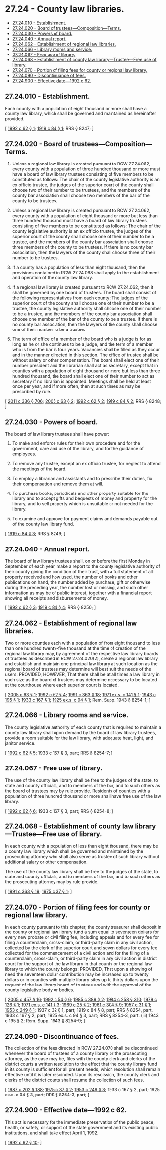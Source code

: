 # 27.24 - County law libraries.
* [27.24.010 - Establishment.](#2724010---establishment)
* [27.24.020 - Board of trustees—Composition—Terms.](#2724020---board-of-trusteescompositionterms)
* [27.24.030 - Powers of board.](#2724030---powers-of-board)
* [27.24.040 - Annual report.](#2724040---annual-report)
* [27.24.062 - Establishment of regional law libraries.](#2724062---establishment-of-regional-law-libraries)
* [27.24.066 - Library rooms and service.](#2724066---library-rooms-and-service)
* [27.24.067 - Free use of library.](#2724067---free-use-of-library)
* [27.24.068 - Establishment of county law library—Trustee—Free use of library.](#2724068---establishment-of-county-law-librarytrusteefree-use-of-library)
* [27.24.070 - Portion of filing fees for county or regional law library.](#2724070---portion-of-filing-fees-for-county-or-regional-law-library)
* [27.24.090 - Discontinuance of fees.](#2724090---discontinuance-of-fees)
* [27.24.900 - Effective date—1992 c 62.](#2724900---effective-date1992-c-62)
## 27.24.010 - Establishment.
Each county with a population of eight thousand or more shall have a county law library, which shall be governed and maintained as hereinafter provided.

\[ [1992 c 62 § 1](https://lawfilesext.leg.wa.gov/biennium/1991-92/Pdf/Bills/Session%20Laws/House/2284-S.SL.pdf?cite=1992%20c%2062%20§%201); [1919 c 84 § 1](https://leg.wa.gov/CodeReviser/documents/sessionlaw/1919c84.pdf?cite=1919%20c%2084%20§%201); RRS § 8247; \]

## 27.24.020 - Board of trustees—Composition—Terms.
1. Unless a regional law library is created pursuant to RCW 27.24.062, every county with a population of three hundred thousand or more must have a board of law library trustees consisting of five members to be constituted as follows: The chair of the county legislative authority is an ex officio trustee, the judges of the superior court of the county shall choose two of their number to be trustees, and the members of the county bar association shall choose two members of the bar of the county to be trustees.

2. Unless a regional law library is created pursuant to RCW 27.24.062, every county with a population of eight thousand or more but less than three hundred thousand must have a board of law library trustees consisting of five members to be constituted as follows: The chair of the county legislative authority is an ex officio trustee, the judges of the superior court of the county shall choose one of their number to be a trustee, and the members of the county bar association shall choose three members of the county to be trustees. If there is no county bar association, then the lawyers of the county shall choose three of their number to be trustees.

3. If a county has a population of less than eight thousand, then the provisions contained in RCW 27.24.068 shall apply to the establishment and operation of the county law library.

4. If a regional law library is created pursuant to RCW 27.24.062, then it shall be governed by one board of trustees. The board shall consist of the following representatives from each county: The judges of the superior court of the county shall choose one of their number to be a trustee, the county legislative authority shall choose one of their number to be a trustee, and the members of the county bar association shall choose one member of the bar of the county to be a trustee. If there is no county bar association, then the lawyers of the county shall choose one of their number to be a trustee.

5. The term of office of a member of the board who is a judge is for as long as he or she continues to be a judge, and the term of a member who is from the bar is four years. Vacancies shall be filled as they occur and in the manner directed in this section. The office of trustee shall be without salary or other compensation. The board shall elect one of their number president and the librarian shall act as secretary, except that in counties with a population of eight thousand or more but less than three hundred thousand, the board shall elect one of their number to act as secretary if no librarian is appointed. Meetings shall be held at least once per year, and if more often, then at such times as may be prescribed by rule.

\[ [2011 c 336 § 706](https://lawfilesext.leg.wa.gov/biennium/2011-12/Pdf/Bills/Session%20Laws/Senate/5045.SL.pdf?cite=2011%20c%20336%20§%20706); [2005 c 63 § 2](https://lawfilesext.leg.wa.gov/biennium/2005-06/Pdf/Bills/Session%20Laws/Senate/5701.SL.pdf?cite=2005%20c%2063%20§%202); [1992 c 62 § 2](https://lawfilesext.leg.wa.gov/biennium/1991-92/Pdf/Bills/Session%20Laws/House/2284-S.SL.pdf?cite=1992%20c%2062%20§%202); [1919 c 84 § 2](https://leg.wa.gov/CodeReviser/documents/sessionlaw/1919c84.pdf?cite=1919%20c%2084%20§%202); RRS § 8248; \]

## 27.24.030 - Powers of board.
The board of law library trustees shall have power:

1. To make and enforce rules for their own procedure and for the government, care and use of the library, and for the guidance of employees.

2. To remove any trustee, except an ex officio trustee, for neglect to attend the meetings of the board.

3. To employ a librarian and assistants and to prescribe their duties, fix their compensation and remove them at will.

4. To purchase books, periodicals and other property suitable for the library and to accept gifts and bequests of money and property for the library, and to sell property which is unsuitable or not needed for the library.

5. To examine and approve for payment claims and demands payable out of the county law library fund.

\[ [1919 c 84 § 3](https://leg.wa.gov/CodeReviser/documents/sessionlaw/1919c84.pdf?cite=1919%20c%2084%20§%203); RRS § 8249; \]

## 27.24.040 - Annual report.
The board of law library trustees shall, on or before the first Monday in September of each year, make a report to the county legislative authority of their county giving the condition of their trust, with a full statement of all property received and how used, the number of books and other publications on hand, the number added by purchase, gift or otherwise during the preceding year, the number lost or missing, and such other information as may be of public interest, together with a financial report showing all receipts and disbursements of money.

\[ [1992 c 62 § 3](https://lawfilesext.leg.wa.gov/biennium/1991-92/Pdf/Bills/Session%20Laws/House/2284-S.SL.pdf?cite=1992%20c%2062%20§%203); [1919 c 84 § 4](https://leg.wa.gov/CodeReviser/documents/sessionlaw/1919c84.pdf?cite=1919%20c%2084%20§%204); RRS § 8250; \]

## 27.24.062 - Establishment of regional law libraries.
Two or more counties each with a population of from eight thousand to less than one hundred twenty-five thousand at the time of creation of the regional law library may, by agreement of the respective law library boards of trustees as described in RCW 27.24.020(2), create a regional law library and establish and maintain one principal law library at such location as the regional board of trustees may determine will best suit the needs of the users: PROVIDED, HOWEVER, That there shall be at all times a law library in such size as the board of trustees may determine necessary to be located at the courthouse where each superior court is located.

\[ [2005 c 63 § 1](https://lawfilesext.leg.wa.gov/biennium/2005-06/Pdf/Bills/Session%20Laws/Senate/5701.SL.pdf?cite=2005%20c%2063%20§%201); [1992 c 62 § 4](https://lawfilesext.leg.wa.gov/biennium/1991-92/Pdf/Bills/Session%20Laws/House/2284-S.SL.pdf?cite=1992%20c%2062%20§%204); [1991 c 363 § 18](https://lawfilesext.leg.wa.gov/biennium/1991-92/Pdf/Bills/Session%20Laws/House/1201-S.SL.pdf?cite=1991%20c%20363%20§%2018); [1971 ex.s. c 141 § 1](https://leg.wa.gov/CodeReviser/documents/sessionlaw/1971ex1c141.pdf?cite=1971%20ex.s.%20c%20141%20§%201); [1943 c 195 § 1](https://leg.wa.gov/CodeReviser/documents/sessionlaw/1943c195.pdf?cite=1943%20c%20195%20§%201); [1933 c 167 § 1](https://leg.wa.gov/CodeReviser/documents/sessionlaw/1933c167.pdf?cite=1933%20c%20167%20§%201); [1925 ex.s. c 94 § 1](https://leg.wa.gov/CodeReviser/documents/sessionlaw/1925ex1c94.pdf?cite=1925%20ex.s.%20c%2094%20§%201); Rem. Supp. 1943 § 8254-1; \]

## 27.24.066 - Library rooms and service.
The county legislative authority of each county that is required to maintain a county law library shall upon demand by the board of law library trustees, provide a room suitable for the law library, with adequate heat, light, and janitor service.

\[ [1992 c 62 § 5](https://lawfilesext.leg.wa.gov/biennium/1991-92/Pdf/Bills/Session%20Laws/House/2284-S.SL.pdf?cite=1992%20c%2062%20§%205); 1933 c 167 § 3, part; RRS § 8254-7; \]

## 27.24.067 - Free use of library.
The use of the county law library shall be free to the judges of the state, to state and county officials, and to members of the bar, and to such others as the board of trustees may by rule provide. Residents of counties with a population of three hundred thousand or more shall have free use of the law library.

\[ [1992 c 62 § 6](https://lawfilesext.leg.wa.gov/biennium/1991-92/Pdf/Bills/Session%20Laws/House/2284-S.SL.pdf?cite=1992%20c%2062%20§%206); 1933 c 167 § 3, part; RRS § 8254-8; \]

## 27.24.068 - Establishment of county law library—Trustee—Free use of library.
In each county with a population of less than eight thousand, there may be a county law library which shall be governed and maintained by the prosecuting attorney who shall also serve as trustee of such library without additional salary or other compensation.

The use of the county law library shall be free to the judges of the state, to state and county officials, and to members of the bar, and to such others as the prosecuting attorney may by rule provide.

\[ [1991 c 363 § 19](https://lawfilesext.leg.wa.gov/biennium/1991-92/Pdf/Bills/Session%20Laws/House/1201-S.SL.pdf?cite=1991%20c%20363%20§%2019); [1975 c 37 § 1](https://leg.wa.gov/CodeReviser/documents/sessionlaw/1975c37.pdf?cite=1975%20c%2037%20§%201); \]

## 27.24.070 - Portion of filing fees for county or regional law library.
In each county pursuant to this chapter, the county treasurer shall deposit in the county or regional law library fund a sum equal to seventeen dollars for every new probate or civil filing fee, including appeals and for every fee for filing a counterclaim, cross-claim, or third-party claim in any civil action, collected by the clerk of the superior court and seven dollars for every fee collected for the commencement of a civil action and for the filing of a counterclaim, cross-claim, or third-party claim in any civil action in district court for the support of the law library in that county or the regional law library to which the county belongs: PROVIDED, That upon a showing of need the seventeen dollar contribution may be increased up to twenty dollars or in counties with multiple library sites up to thirty dollars upon the request of the law library board of trustees and with the approval of the county legislative body or bodies.

\[ [2005 c 457 § 16](https://lawfilesext.leg.wa.gov/biennium/2005-06/Pdf/Bills/Session%20Laws/Senate/5454-S2.SL.pdf?cite=2005%20c%20457%20§%2016); [1992 c 54 § 6](https://lawfilesext.leg.wa.gov/biennium/1991-92/Pdf/Bills/Session%20Laws/House/1378-S.SL.pdf?cite=1992%20c%2054%20§%206); [1985 c 389 § 2](https://leg.wa.gov/CodeReviser/documents/sessionlaw/1985c389.pdf?cite=1985%20c%20389%20§%202); [1984 c 258 § 310](https://leg.wa.gov/CodeReviser/documents/sessionlaw/1984c258.pdf?cite=1984%20c%20258%20§%20310); [1979 c 126 § 1](https://leg.wa.gov/CodeReviser/documents/sessionlaw/1979c126.pdf?cite=1979%20c%20126%20§%201); [1971 ex.s. c 141 § 3](https://leg.wa.gov/CodeReviser/documents/sessionlaw/1971ex1c141.pdf?cite=1971%20ex.s.%20c%20141%20§%203); [1969 c 25 § 2](https://leg.wa.gov/CodeReviser/documents/sessionlaw/1969c25.pdf?cite=1969%20c%2025%20§%202); [1961 c 304 § 9](https://leg.wa.gov/CodeReviser/documents/sessionlaw/1961c304.pdf?cite=1961%20c%20304%20§%209); [1957 c 31 § 1](https://leg.wa.gov/CodeReviser/documents/sessionlaw/1957c31.pdf?cite=1957%20c%2031%20§%201); [1953 c 249 § 1](https://leg.wa.gov/CodeReviser/documents/sessionlaw/1953c249.pdf?cite=1953%20c%20249%20§%201); 1937 c 32 § 1, part; 1919 c 84 § 8, part; RRS § 8254, part.  1933 c 167 § 2, part; 1925 ex.s. c 94 § 3, part; RRS § 8254-3, part. (iii)  1943 c 195 § 2; Rem. Supp. 1943 § 8254-9; \]

## 27.24.090 - Discontinuance of fees.
The collection of the fees directed in RCW 27.24.070 shall be discontinued whenever the board of trustees of a county library or the prosecuting attorney, as the case may be, files with the county clerk and clerks of the district courts a written resolution to the effect that the county library fund in its county is sufficient for all present needs, which resolution shall remain effective until it is later rescinded. Upon its rescission, the county clerk and clerks of the district courts shall resume the collection of such fees.

\[ [1987 c 202 § 188](https://leg.wa.gov/CodeReviser/documents/sessionlaw/1987c202.pdf?cite=1987%20c%20202%20§%20188); [1975 c 37 § 2](https://leg.wa.gov/CodeReviser/documents/sessionlaw/1975c37.pdf?cite=1975%20c%2037%20§%202); [1953 c 249 § 3](https://leg.wa.gov/CodeReviser/documents/sessionlaw/1953c249.pdf?cite=1953%20c%20249%20§%203); 1933 c 167 § 2, part; 1925 ex.s. c 94 § 3, part; RRS § 8254-3, part; \]

## 27.24.900 - Effective date—1992 c 62.
This act is necessary for the immediate preservation of the public peace, health, or safety, or support of the state government and its existing public institutions, and shall take effect April 1, 1992.

\[ [1992 c 62 § 10](https://lawfilesext.leg.wa.gov/biennium/1991-92/Pdf/Bills/Session%20Laws/House/2284-S.SL.pdf?cite=1992%20c%2062%20§%2010); \]

